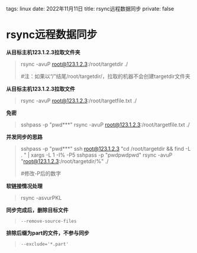 tags: linux
date: 2022年11月11日
title: rsync远程数据同步
private: false

# rsync远程数据同步

**从目标主机123.1.2.3拉取文件夹**

> rsync -avuP root@123.1.2.3:/root/targetdir ./
>
> #注：如果以“/”结尾/root/targetdir/，拉取的机器不会创建targetdir文件夹

**从目标主机123.1.2.3拉取文件**

> rsync -avuP root@123.1.2.3:/root/targetfile.txt ./

**免密**

> sshpass -p "pwd***" rsync -avuP root@123.1.2.3:/root/targetfile.txt ./

**并发同步的思路**

> sshpass -p "pwd***" ssh root@123.1.2.3 "cd /root/targetdir && find -L . " |  xargs  -L 1 -I% -P5  sshpass -p "pwdpwdpwd"  rsync -avuP "root@123.1.2.3:/root/targetdir/%" ./ 
>
> #修改-P后的数字

**软链接情况处理**

> rsync -asvurPKL

**同步完成后，删除目标文件**

> ```
> --remove-source-files
> ```

**排除后缀为part的文件，不参与同步**

> ```
> --exclude='*.part'
> ```